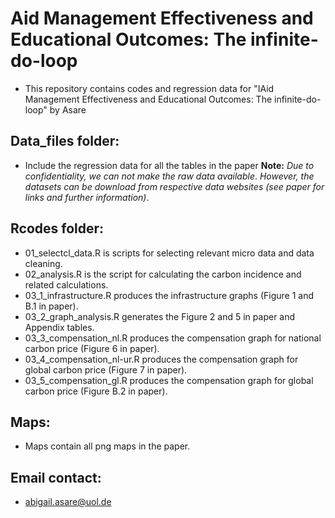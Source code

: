# Aid Management Effectiveness and Educational Outcomes: The infinite-do-loop
  - This repository contains codes and regression data for "IAid Management Effectiveness and Educational Outcomes: The infinite-do-loop" by Asare

## Data_files folder:
  - Include the regression data for all the tables in the paper
 **Note:** _Due to confidentiality, we can not make the raw data available_.
          _However, the datasets can be download from respective data websites (see paper for links and further information)_.

## Rcodes folder:
  - 01_selectcl_data.R is scripts for selecting relevant micro data and data cleaning.
  - 02_analysis.R is the script for calculating the carbon incidence and related calculations. 
  - 03_1_infrastructure.R produces the infrastructure graphs (Figure 1 and B.1 in paper).
  - 03_2_graph_analysis.R generates the Figure 2 and 5 in paper and Appendix tables.
  - 03_3_compensation_nl.R produces the compensation graph for national carbon price (Figure 6 in paper).
  - 03_4_compensation_nl-ur.R produces the compensation graph for global carbon price (Figure 7 in paper).
  - 03_5_compensation_gl.R produces the compensation graph for global carbon price (Figure B.2 in paper).

## Maps:
  - Maps contain all png maps in the paper.
    
## Email contact:
  - abigail.asare@uol.de
